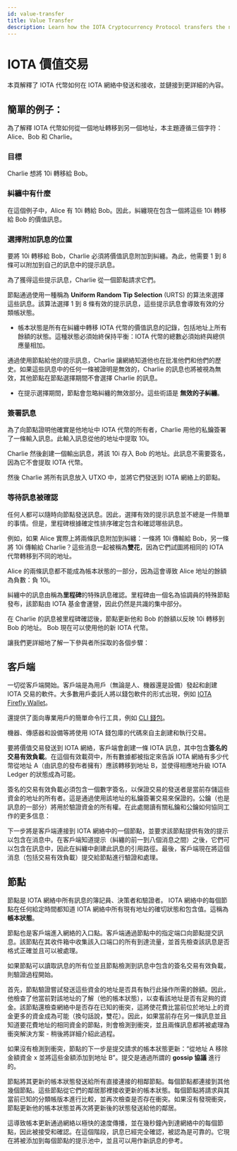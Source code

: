 ```yaml
---
id: value-transfer
title: Value Transfer
description: Learn how the IOTA Cryptocurrency Protocol transfers the native IOTA Tokens.
---
```


# IOTA 價值交易

本頁解釋了 IOTA 代幣如何在 IOTA 網絡中發送和接收，並鏈接到更詳細的內容。

## 簡單的例子：

為了解釋 IOTA 代幣如何從一個地址轉移到另一個地址，本主題遵循三個字符：Alice、Bob 和 Charlie。

### 目標

Charlie 想將 10i 轉移給 Bob。

### 糾纏中有什麼

在這個例子中，Alice 有 10i 轉給 Bob。因此，糾纏現在包含一個將這些 10i 轉移給 Bob 的價值訊息。

### 選擇附加訊息的位置

要將 10i 轉移給 Bob，Charlie 必須將價值訊息附加到糾纏。為此，他需要 1 到 8 條可以附加到自己的訊息中的提示訊息。

為了獲得這些提示訊息，Charlie 從一個節點請求它們。

節點通過使用一種稱為 **Uniform Random Tip Selection** (URTS) 的算法來選擇這些訊息。該算法選擇 1 到 8 條有效的提示訊息，這些提示訊息會導致有效的分類帳狀態。

- 帳本狀態是所有在糾纏中轉移 IOTA 代幣的價值訊息的記錄，包括地址上所有餘額的狀態。這種狀態必須始終保持平衡：IOTA 代幣的總數必須始終與總供應量相加。

通過使用節點給他的提示訊息，Charlie 讓網絡知道他也在批准他們和他們的歷史。如果這些訊息中的任何一條被證明是無效的，Charlie 的訊息也將被視為無效，其他節點在節點選擇期間不會選擇 Charlie 的訊息。
- 在提示選擇期間，節點會忽略糾纏的無效部分。這些術語是 **無效的子糾纏**。

### 簽署訊息

為了向節點證明他確實是他地址中 IOTA 代幣的所有者，Charlie 用他的私鑰簽署了一條輸入訊息。此輸入訊息從他的地址中提取 10i。

Charlie 然後創建一個輸出訊息，將該 10i 存入 Bob 的地址。此訊息不需要簽名，因為它不會提取 IOTA 代幣。

然後 Charlie 將所有訊息放入 UTXO 中，並將它們發送到 IOTA 網絡上的節點。

### 等待訊息被確認

任何人都可以隨時向節點發送訊息。因此，選擇有效的提示訊息並不總是一件簡單的事情。但是，里程碑根據確定性排序確定包含和確認哪些訊息。

例如，如果 Alice 實際上將兩條訊息附加到糾纏：一條將 10i 傳輸給 Bob，另一條將 10i 傳輸給 Charlie？這些消息一起被稱為**雙花**，因為它們試圖將相同的 IOTA 代幣轉移到不同的地址。

Alice 的兩條訊息都不能成為帳本狀態的一部分，因為這會導致 Alice 地址的餘額為負數：負 10i。

糾纏中的訊息由稱為**里程碑**的特殊訊息確認。里程碑由一個名為協調員的特殊節點發布，該節點由 IOTA 基金會運營，因此仍然是共識的集中部分。

在 Charlie 的訊息被里程碑確認後，節點更新他和 Bob 的餘額以反映 10i 轉移到 Bob 的地址。 Bob 現在可以使用他的新 IOTA 代幣。

讓我們更詳細地了解一下參與者所採取的各個步驟：

## 客戶端

一切從客戶端開始。客戶端是為用戶（無論是人、機器還是設備）發起和創建 IOTA 交易的軟件。大多數用戶委託人將以錢包軟件的形式出現，例如 [IOTA Firefly Wallet](https://firefly.iota.org/)。

還提供了面向專業用戶的簡單命令行工具，例如 [CLI 錢包](https://github.com/iotaledger/cli-wallet/)。

機器、傳感器和設備等將使用 IOTA 錢包庫的代碼來自主創建和執行交易。

要將價值交易發送到 IOTA 網絡，客戶端會創建一條 IOTA 訊息，其中包含**簽名的交易有效負載**。在這個有效載荷中，所有數據都被指定來告訴 IOTA 網絡有多少代幣從地址 A（由訊息的發布者擁有）應該轉移到地址 B，並使得相應地升級 IOTA Ledger 的狀態成為可能。

簽名的交易有效負載必須包含一個數字簽名，以保證交易的發送者是當前存儲這些資金的地址的所有者。這是通過使用該地址的私鑰簽署交易來保證的。公鑰（也是訊息的一部分）將用於驗證資金的所有權。在此處閱讀有關私鑰和公鑰如何協同工作的更多信息：

下一步將是客戶端連接到 IOTA 網絡中的一個節點，並要求該節點提供有效的提示以包含在消息中。在客戶端知道提示（糾纏的前一到八個消息之間）之後，它們可以包含在訊息中，因此在糾纏中創建此訊息的引用路徑。最後，客戶端現在將這個消息（包括交易有效負載）提交給節點進行驗證和處理。

## 節點

節點是 IOTA 網絡中所有訊息的簿記員、決策者和驗證者。 IOTA 網絡中的每個節點在任何給定時間都知道 IOTA 網絡中所有現有地址的確切狀態和包含值。這稱為**帳本狀態**。

節點也是客戶端進入網絡的入口點。客戶端通過節點中的指定端口向節點提交訊息。該節點在其收件箱中收集該入口端口的所有到達流量，並首先檢查該訊息是否格式正確並且可以被處理。

如果節點可以讀取訊息的所有位並且節點檢測到訊息中包含的簽名交易有效負載，則驗證過程開始。

首先，節點驗證嘗試發送這些資金的地址是否具有執行此操作所需的餘額。因此，他檢查了他當前對該地址的了解（他的帳本狀態），以查看該地址是否有足夠的資金。該節點還檢查網絡中是否存在已知的衝突，這將使花費比當前位於地址上的資金更多的資金成為可能（換句話說，雙花）。因此，如果當前存在另一條訊息並且知道要花費地址的相同資金的節點，則會檢測到衝突，並且兩條訊息都將被處理為衝突解決方案 - 稍後將詳細介紹此過程。

如果沒有檢測到衝突，節點的下一步是提交請求的帳本狀態更新：“從地址 A 移除金額資金 x 並將這些金額添加到地址 B”。提交是通過所謂的 **gossip 協議** 進行的。

節點將其更新的帳本狀態發送給所有直接連接的相鄰節點。每個節點都連接到其他幾個節點。這些節點從它們的鄰居那裡接收更新的帳本狀態。每個節點將請求與其當前已知的分類帳版本進行比較，並再次檢查是否存在衝突。如果沒有發現衝突，節點更新他的帳本狀態並再次將更新後的狀態發送給他的鄰居。

這導致帳本更新通過網絡以極快的速度傳播，並在幾秒鐘內到達網絡中的每個節點，因此被接受和確認。在這個階段，訊息已經完全確認，被認為是可靠的。它現在將被添加到每個節點的提示池中，並且可以用作新訊息的參考。
